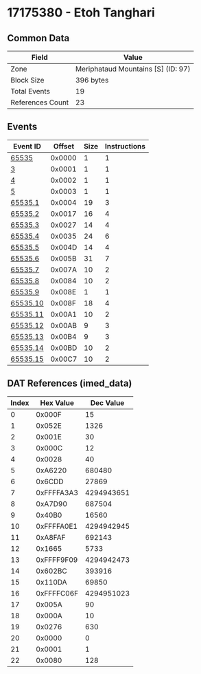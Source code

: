 # 17175380 - Etoh Tanghari

## Common Data

| Field            | Value                              |
|------------------|------------------------------------|
| Zone             | Meriphataud Mountains [S] (ID: 97) |
| Block Size       | 396 bytes                          |
| Total Events     | 19                                 |
| References Count | 23                                 |

## Events

| Event ID                  | Offset   |   Size |   Instructions |
|---------------------------|----------|--------|----------------|
| [65535](./65535.md)       | 0x0000   |      1 |              1 |
| [3](./3.md)               | 0x0001   |      1 |              1 |
| [4](./4.md)               | 0x0002   |      1 |              1 |
| [5](./5.md)               | 0x0003   |      1 |              1 |
| [65535.1](./65535.1.md)   | 0x0004   |     19 |              3 |
| [65535.2](./65535.2.md)   | 0x0017   |     16 |              4 |
| [65535.3](./65535.3.md)   | 0x0027   |     14 |              4 |
| [65535.4](./65535.4.md)   | 0x0035   |     24 |              6 |
| [65535.5](./65535.5.md)   | 0x004D   |     14 |              4 |
| [65535.6](./65535.6.md)   | 0x005B   |     31 |              7 |
| [65535.7](./65535.7.md)   | 0x007A   |     10 |              2 |
| [65535.8](./65535.8.md)   | 0x0084   |     10 |              2 |
| [65535.9](./65535.9.md)   | 0x008E   |      1 |              1 |
| [65535.10](./65535.10.md) | 0x008F   |     18 |              4 |
| [65535.11](./65535.11.md) | 0x00A1   |     10 |              2 |
| [65535.12](./65535.12.md) | 0x00AB   |      9 |              3 |
| [65535.13](./65535.13.md) | 0x00B4   |      9 |              3 |
| [65535.14](./65535.14.md) | 0x00BD   |     10 |              2 |
| [65535.15](./65535.15.md) | 0x00C7   |     10 |              2 |

## DAT References (imed_data)

|   Index | Hex Value   |   Dec Value |
|---------|-------------|-------------|
|       0 | 0x000F      |          15 |
|       1 | 0x052E      |        1326 |
|       2 | 0x001E      |          30 |
|       3 | 0x000C      |          12 |
|       4 | 0x0028      |          40 |
|       5 | 0xA6220     |      680480 |
|       6 | 0x6CDD      |       27869 |
|       7 | 0xFFFFA3A3  |  4294943651 |
|       8 | 0xA7D90     |      687504 |
|       9 | 0x40B0      |       16560 |
|      10 | 0xFFFFA0E1  |  4294942945 |
|      11 | 0xA8FAF     |      692143 |
|      12 | 0x1665      |        5733 |
|      13 | 0xFFFF9F09  |  4294942473 |
|      14 | 0x602BC     |      393916 |
|      15 | 0x110DA     |       69850 |
|      16 | 0xFFFFC06F  |  4294951023 |
|      17 | 0x005A      |          90 |
|      18 | 0x000A      |          10 |
|      19 | 0x0276      |         630 |
|      20 | 0x0000      |           0 |
|      21 | 0x0001      |           1 |
|      22 | 0x0080      |         128 |
